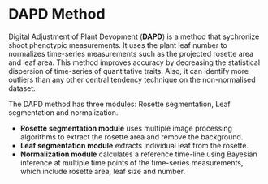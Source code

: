 # DAPD Method
Digital Adjustment of Plant Devopment (__DAPD__) is a method that sychronize shoot phenotypic measurements. It uses the plant leaf number to normalizes time-series measurements such as the projected rosette area and leaf area. This method improves accuracy by decreasing the statistical dispersion of time-series of quantitative traits. Also, it can identify more outliers than any other central tendency technique on the non-normalised dataset.

The DAPD method has three modules: Rosette segmentation, Leaf segmentation and normalization. 
- __Rosette segmentation module__ uses multiple image processing algorithms to extract the rosette area and remove the background. 
- __Leaf segmentation module__  extracts individual leaf from the rosette. 
- __Normalization module__ calculates a reference time-line using Bayesian inference at multiple time points of the time-series measurements, which include rosette area, leaf size and number.



